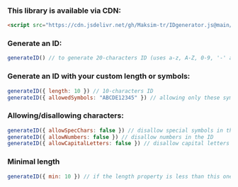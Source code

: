 ### This library is available via CDN:
```HTML
<script src="https://cdn.jsdelivr.net/gh/Maksim-tr/IDgenerator.js@main/idgenerator.min.js"></script>
```

### Generate an ID:
```JavaScript
generateID() // to generate 20-characters ID (uses a-z, A-Z, 0-9, '-' and '_' symbols) 
```
### Generate an ID with your custom length or symbols:
```JavaScript
generateID({ length: 10 }) // 10-characters ID
generateID({ allowedSymbols: "ABCDE12345" }) // allowing only these symbols. But the next functions can forbide ones of them
```
### Allowing/disallowing characters:
```JavaScript
generateID({ allowSpecChars: false }) // disallow special symbols in the ID
generateID({ allowNumbers: false }) // disallow numbers in the ID
generateID({ allowCapitalLetters: false }) // disallow capital letters in the ID
```
### Minimal length
```JavaScript
generateID({ min: 10 }) // if the length property is less than this one, the ID will be 10-characters
```
